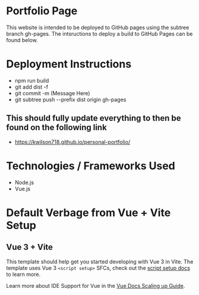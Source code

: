 # Portfolio Page

This website is intended to be deployed to GitHub pages using the subtree branch gh-pages. The intsructions to deploy a build to GitHub Pages can be found below. 

# Deployment Instructions

- npm run build
- git add dist -f
- git commit -m (Message Here)
- git subtree push --prefix dist origin gh-pages

## This should fully update everything to then be found on the following link

- https://kwilson718.github.io/personal-portfolio/

# Technologies / Frameworks Used

- Node.js
- Vue.js

# Default Verbage from Vue + Vite Setup

## Vue 3 + Vite

This template should help get you started developing with Vue 3 in Vite. The template uses Vue 3 `<script setup>` SFCs, check out the [script setup docs](https://v3.vuejs.org/api/sfc-script-setup.html#sfc-script-setup) to learn more.

Learn more about IDE Support for Vue in the [Vue Docs Scaling up Guide](https://vuejs.org/guide/scaling-up/tooling.html#ide-support).
